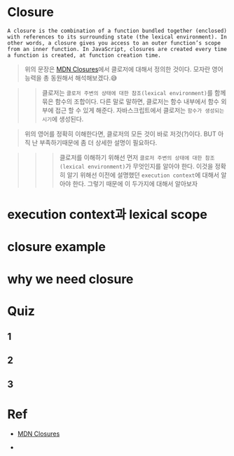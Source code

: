# Closure

```
A closure is the combination of a function bundled together (enclosed) with references to its surrounding state (the lexical environment). In other words, a closure gives you access to an outer function’s scope from an inner function. In JavaScript, closures are created every time a function is created, at function creation time.
```

> 위의 문장은 [MDN Closures](https://developer.mozilla.org/en-US/docs/Web/JavaScript/Closures)에서 클로저에 대해서 정의한 것이다. 모자란 영어 능력을 총 동원해서 해석해보겠다.😅

> > 클로저는 `클로저 주변의 상태에 대한 참조(lexical environment)`를 함께 묶은 함수의 조합이다. 다른 말로 말하면, 클로저는 함수 내부에서 함수 외부에 접근 할 수 있게 해준다. 자바스크립트에서 클로저는 `함수가 생성되는 시기`에 생성된다.

> 위의 영어를 정확히 이해한다면, 클로저의 모든 것이 바로 저것(?)이다. BUT 아직 난 부족하기때문에 좀 더 상세한 설명이 필요하다.

> > > 클로저를 이해하기 위해선 먼저 `클로저 주변의 상태에 대한 참조(lexical environment)`가 무엇인지를 알아야 한다. 이것을 정확히 알기 위해선 이전에 설명했던 `execution context`에 대해서 알아야 한다. 그렇기 때문에 이 두가지에 대해서 알아보자

# execution context과 lexical scope

# closure example

# why we need closure

# Quiz

## 1

## 2

## 3

# Ref

-   [MDN Closures](https://developer.mozilla.org/ko/docs/Web/JavaScript/Guide/Closures)

-
